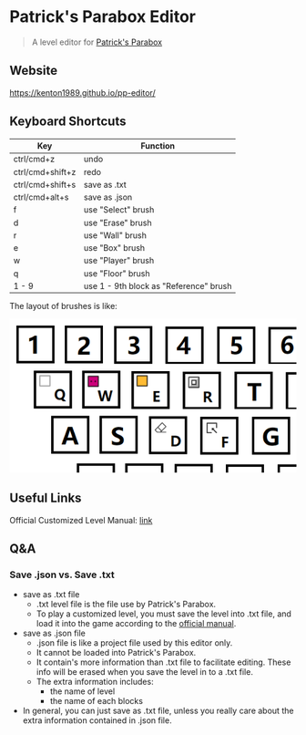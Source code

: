 # Patrick's Parabox Editor

> A level editor for [Patrick's Parabox](https://www.patricksparabox.com/)

## Website

https://kenton1989.github.io/pp-editor/

## Keyboard Shortcuts

| Key              | Function                               |
| ---------------- | -------------------------------------- |
| ctrl/cmd+z       | undo                                   |
| ctrl/cmd+shift+z | redo                                   |
| ctrl/cmd+shift+s | save as .txt                           |
| ctrl/cmd+alt+s   | save as .json                          |
| f                | use "Select" brush                     |
| d                | use "Erase" brush                      |
| r                | use "Wall" brush                       |
| e                | use "Box" brush                        |
| w                | use "Player" brush                     |
| q                | use "Floor" brush                      |
| 1 - 9            | use 1 - 9th block as "Reference" brush |

The layout of brushes is like:

![Shortcuts layout](./doc/img/shortcut-layout.png)

## Useful Links

Official Customized Level Manual: [link](https://www.patricksparabox.com/custom-levels/)

## Q&A

### <a name="save-json-vs-save-txt"></a>Save .json vs. Save .txt

- save as .txt file
  - .txt level file is the file use by Patrick's Parabox.
  - To play a customized level, you must save the level into .txt file, and load it into the game according to the [official manual](https://www.patricksparabox.com/custom-levels/#load).
- save as .json file
  - .json file is like a project file used by this editor only.
  - It cannot be loaded into Patrick's Parabox.
  - It contain's more information than .txt file to facilitate editing. These info will be erased when you save the level in to a .txt file.
  - The extra information includes:
    - the name of level
    - the name of each blocks
- In general, you can just save as .txt file, unless you really care about the extra information contained in .json file.